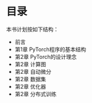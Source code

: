 
# 目录

本书计划按如下结构：
- 前言
- 第1章 PyTorch程序的基本结构
- 第2章 PyTorch的设计理念
- 第2章 计算图
- 第2章 自动微分
- 第2章 数据集
- 第2章 优化器
- 第2章 分布式训练
